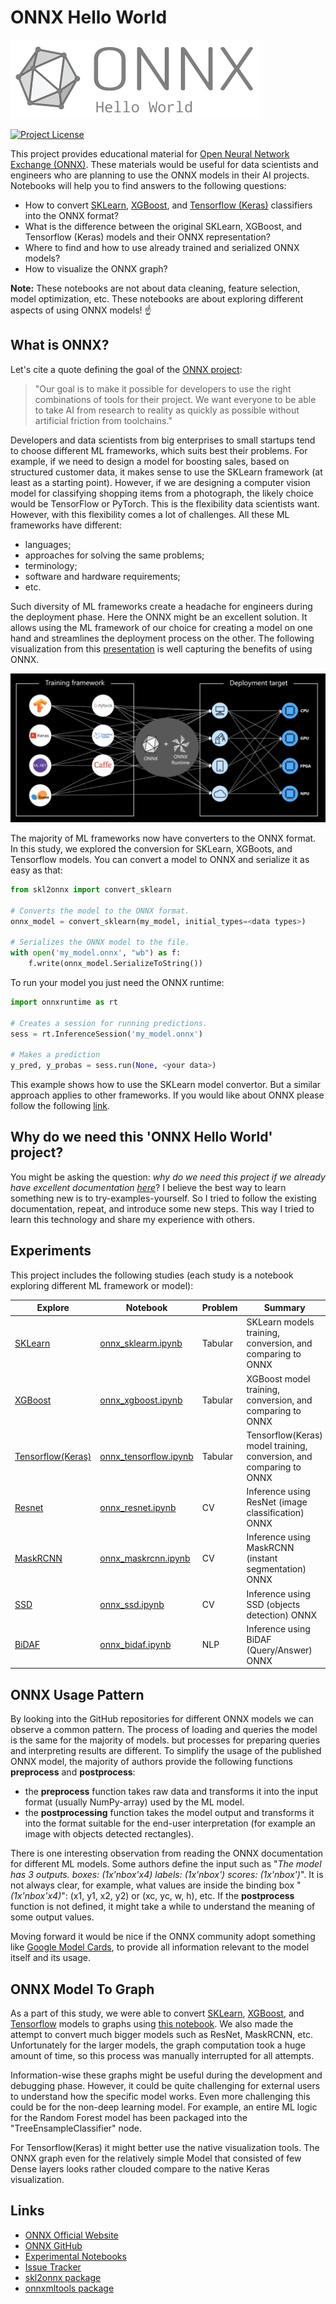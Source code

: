 # ONNX Hello World

![Project Logo](/logo.png)

[![Project License](https://img.shields.io/badge/License-MIT-blue.svg)](https://github.com/mmgalushka/bootwrap/blob/main/LICENSE)

This project provides educational material for [Open Neural Network Exchange (ONNX)](https://onnx.ai/). These materials would be useful for data scientists and engineers who are planning to use the ONNX models in their AI projects. Notebooks will help you to find answers to the following questions:

* How to convert [SKLearn](https://scikit-learn.org/stable/), [XGBoost](https://xgboost.readthedocs.io/en/latest/), and [Tensorflow (Keras)](https://www.tensorflow.org/) classifiers into the ONNX format?
* What is the difference between the original  SKLearn, XGBoost, and Tensorflow (Keras) models and their ONNX representation?
* Where to find and how to use already trained and serialized ONNX models?
* How to visualize the ONNX graph?

**Note:** These notebooks are not about data cleaning, feature selection, model optimization, etc. These notebooks are about exploring different aspects of using ONNX models! :point_up:

## What is ONNX?

Let's cite a quote defining the goal of the [ONNX project](https://onnx.ai/about.html):

> "Our goal is to make it possible for developers to use the right combinations of tools for their project. We want everyone to be able to take AI from research to reality as quickly as possible without artificial friction from toolchains."

Developers and data scientists from big enterprises to small startups tend to choose different ML frameworks, which suits best their problems. For example, if we need to design a model for boosting sales, based on structured customer data, it makes sense to use the SKLearn framework (at least as a starting point). However, if we are designing a computer vision model for classifying shopping items from a photograph, the likely choice would be TensorFlow or PyTorch. This is the flexibility data scientists want. However, with this flexibility comes a lot of challenges. All these ML frameworks have different:

* languages;
* approaches for solving the same problems;
* terminology;
* software and hardware requirements;
* etc.  

Such diversity of ML frameworks create a headache for engineers during the deployment phase. Here the ONNX might be an excellent solution. It allows using the ML framework of our choice for creating a model on one hand and streamlines the deployment process on the other.  The following visualization from this [presentation](https://www.youtube.com/watch?v=nAyv0n5lpX0) is well capturing the benefits of using ONNX.

![ONNX Visualization](onnx.png)

The majority of ML frameworks now have converters to the ONNX format. In this study, we explored the conversion for SKLearn, XGBoots, and Tensorflow models. You can convert a model to ONNX and serialize it as easy as that:

```Python
from skl2onnx import convert_sklearn

# Converts the model to the ONNX format.
onnx_model = convert_sklearn(my_model, initial_types=<data types>)

# Serializes the ONNX model to the file.
with open('my_model.onnx', "wb") as f:
    f.write(onnx_model.SerializeToString())
```

To run your model you just need the ONNX runtime:

```Python
import onnxruntime as rt

# Creates a session for running predictions.
sess = rt.InferenceSession('my_model.onnx')

# Makes a prediction
y_pred, y_probas = sess.run(None, <your data>)
```

This example shows how to use the SKLearn model convertor. But a similar approach applies to other frameworks. If you would like about ONNX please follow the following [link](https://github.com/onnx/).

## Why do we need this 'ONNX Hello World' project?

You might be asking the question: _why do we need this project if we already have excellent documentation [here](https://github.com/onnx/)_? I believe the best way to learn something new is to try-examples-yourself. So I tried to follow the existing documentation, repeat, and introduce some new steps. This way I tried to learn this technology and share my experience with others.

## Experiments

This project includes the following studies (each study is a notebook exploring different ML framework or model):

| Explore                                | Notebook | Problem | Summary |
| -------------------------------------- | -------- | ------- | ------- |
| [SKLearn](exp/sklearn.md)              | [onnx_sklearm.ipynb](onnx_sklearm.ipynb) | Tabular | SKLearn models training, conversion, and comparing to ONNX |
| [XGBoost](exp/xgboost.md)              | [onnx_xgboost.ipynb](onnx_xgboost.ipynb) | Tabular | XGBoost model training, conversion, and comparing to ONNX |
| [Tensorflow(Keras)](exp/tensorflow.md) | [onnx_tensorflow.ipynb](onnx_tensorflow.ipynb) | Tabular | Tensorflow(Keras) model training, conversion, and comparing to ONNX |
| [Resnet](exp/resnet.md)            | [onnx_resnet.ipynb](onnx_resnet.ipynb) | CV | Inference using ResNet (image classification) ONNX  |
| [MaskRCNN](exp/maskrcnn.md)            | [onnx_maskrcnn.ipynb](onnx_maskrcnn.ipynb) | CV | Inference using MaskRCNN (instant segmentation) ONNX |
| [SSD](exp/ssd.md)                  | [onnx_ssd.ipynb](onnx_ssd.ipynb) | CV | Inference using SSD (objects detection) ONNX |
| [BiDAF](exp/bidaf.md)                  | [onnx_bidaf.ipynb](onnx_bidaf.ipynb) | NLP | Inference using BiDAF (Query/Answer) ONNX |

## ONNX Usage Pattern

By looking into the GitHub repositories for different ONNX models we can observe a common pattern. The process of loading and queries the model is the same for the majority of models. but processes for preparing queries and interpreting results are different. To simplify the usage of the published ONNX model, the majority of authors provide the following functions **preprocess** and **postprocess**:

* the **preprocess** function takes raw data and transforms it into the input format (usually NumPy-array) used by the ML model.
* the **postprocessing** function takes the model output and transforms it into the format suitable for the end-user interpretation (for example an image with objects detected rectangles).

There is one interesting observation from reading the ONNX documentation for different ML models. Some authors define the input such as "_The model has 3 outputs. boxes: (1x'nbox'x4) labels: (1x'nbox') scores: (1x'nbox')_". It is not always clear, for example, what values are inside the binding box "_(1x'nbox'x4)_": (x1, y1, x2, y2) or (xc, yc, w, h), etc. If the **postprocess** function is not defined, it might take a while to understand the meaning of some output values.

Moving forward it would be nice if the ONNX community adopt something like [Google Model Cards](https://modelcards.withgoogle.com/about), to provide all information relevant to the model itself and its usage.

## ONNX Model To Graph

As a part of this study, we were able to convert [SKLearn](exp/sklearn.md), [XGBoost](exp/xgboost.md), and [Tensorflow](exp/tensorflow.md) models to graphs using [this notebook](onnx_graph.ipynb). We also made the attempt to convert much bigger models such as ResNet, MaskRCNN, etc. Unfortunately for the larger models, the graph computation took a huge amount of time, so this process was manually interrupted for all attempts.

Information-wise these graphs might be useful during the development and debugging phase. However, it could be quite challenging for external users to understand how the specific model works. Even more challenging this could be for the non-deep learning model. For example, an entire ML logic for the Random Forest model has been packaged into the "TreeEnsampleClassifier" node.

For Tensorflow(Keras) it might better use the native visualization tools. The ONNX graph even for the relatively simple Model that consisted of few Dense layers looks rather clouded compare to the native Keras visualization.

## Links

* [ONNX Official Website](https://onnx.ai/)
* [ONNX GitHub](https://github.com/onnx)
* [Experimental Notebooks](https://github.com/mmgalushka/onnx-hello-world)
* [Issue Tracker](https://github.com/mmgalushka/onnx-hello-world/issues)
* [skl2onnx package](https://pypi.org/project/skl2onnx/)
* [onnxmltools package](https://pypi.org/project/onnxmltools/)
